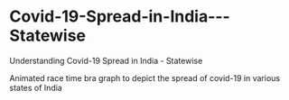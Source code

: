 # Covid-19-Spread-in-India---Statewise
Understanding Covid-19 Spread in India - Statewise


Animated race time bra graph to depict the spread of covid-19 in various states of India
